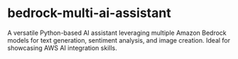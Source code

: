 # bedrock-multi-ai-assistant
A versatile Python-based AI assistant leveraging multiple Amazon Bedrock models for text generation, sentiment analysis, and image creation. Ideal for showcasing AWS AI integration skills.
